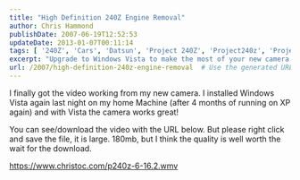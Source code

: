 ```yaml
---
title: "High Definition 240Z Engine Removal"
author: Chris Hammond
publishDate: 2007-06-19T12:52:53
updateDate: 2013-01-07T00:11:14
tags: [ '240Z', 'Cars', 'Datsun', 'Project 240Z', 'Project240z', 'Project240Zcom' ]
excerpt: "Upgrade to Windows Vista to make the most of your new camera video quality! Download the large 180mb file for a high-quality viewing experience."
url: /2007/high-definition-240z-engine-removal  # Use the generated URL with year
---
```

<p>I finally got the video working from my new camera. I installed Windows Vista again last night on my home Machine (after 4 months of running on XP again) and with Vista the camera works great!</p> <p>You can see/download the video with the URL below. But please right click and save the file, it is large. 180mb, but I think the quality is well worth the wait for the download.</p> <p><a href="https://www.christoc.com/p240z-6-16.2.wmv">https://www.christoc.com/p240z-6-16.2.wmv</a></p>

